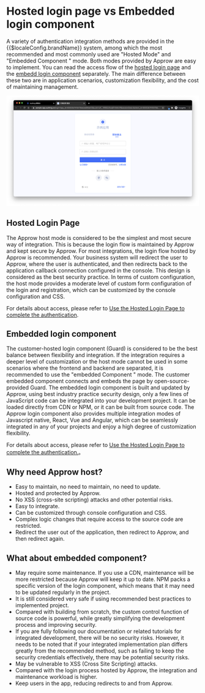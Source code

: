 # Hosted login page vs Embedded login component

<LastUpdated/>

A variety of authentication integration methods are provided in the {{$localeConfig.brandName}} system, among which the most recommended and most commonly used are "Hosted Mode" and "Embedded Component " mode. Both modes provided by Approw are easy to implement. You can read the access flow of the [hosted login page](/guides/basics/authenticate-first-user/use-hosted-login-page.md) and the [embedd login component](/guides/basics/authenticate-first-user/use-embeded-login-component/) separately. The main difference between these two are in application scenarios, customization flexibility, and the cost of maintaining management.

![](./images/login-page.png)

## Hosted Login Page

The Approw host mode is considered to be the simplest and most secure way of integration. This is because the login flow is maintained by Approw and kept secure by Approw. For most integrations, the login flow hosted by Approw is recommended. Your business system will redirect the user to Approw, where the user is authenticated, and then redirects back to the application callback connection configured in the console. This design is considered as the best security practice. In terms of custom configuration, the host mode provides a moderate level of custom form configuration of the login and registration, which can be customized by the console configuration and CSS.

For details about access, please refer to [Use the Hosted Login Page to complete the authentication](/guides/basics/authenticate-first-user/use-hosted-login-page.md).

## Embedded login component

The customer-hosted login component (Guard) is considered to be the best balance between flexibility and integration. If the integration requires a deeper level of customization or the host mode cannot be used in some scenarios where the frontend and backend are separated, it is recommended to use the "embedded Component " mode. The customer embedded component connects and embeds the page by open-source-provided Guard. The embedded login component is built and updated by Approw, using best industry practice security design, only a few lines of JavaScript code can be integrated into your development project. It can be loaded directly from CDN or NPM, or it can be built from source code. The Approw login component also provides multiple integration modes of Javascript native, React, Vue and Angular, which can be seamlessly integrated in any of your projects and enjoy a high degree of customization flexibility.

For details about access, please refer to [Use the Hosted Login Page to complete the authentication.](/guides/basics/authenticate-first-user/use-embeded-login-component/)。

## Why need Approw host?

- Easy to maintain, no need to maintain, no need to update.
- Hosted and protected by Approw.
- No XSS (cross-site scripting) attacks and other potential risks.
- Easy to integrate.
- Can be customized through console configuration and CSS.
- Complex logic changes that require access to the source code are restricted.
- Redirect the user out of the application, then redirect to Approw, and then redirect again.

## What about embedded component?

- May require some maintenance. If you use a CDN, maintenance will be more restricted because Approw will keep it up to date. NPM packs a specific version of the login component, which means that it may need to be updated regularly in the project.
- It is still considered very safe if using recommended best practices to implemented project.
- Compared with building from scratch, the custom control function of source code is powerful, while greatly simplifying the development process and improving security.
- If you are fully following our documentation or related tutorials for integrated development, there will be no security risks. However, it needs to be noted that if your integrated implementation plan differs greatly from the recommended method, such as failing to keep the security credentials effectively, there may be potential security risks.
- May be vulnerable to XSS (Cross Site Scripting) attacks.
- Compared with the login process hosted by Approw, the integration and maintenance workload is higher.
- Keep users in the app, reducing redirects to and from Approw.

